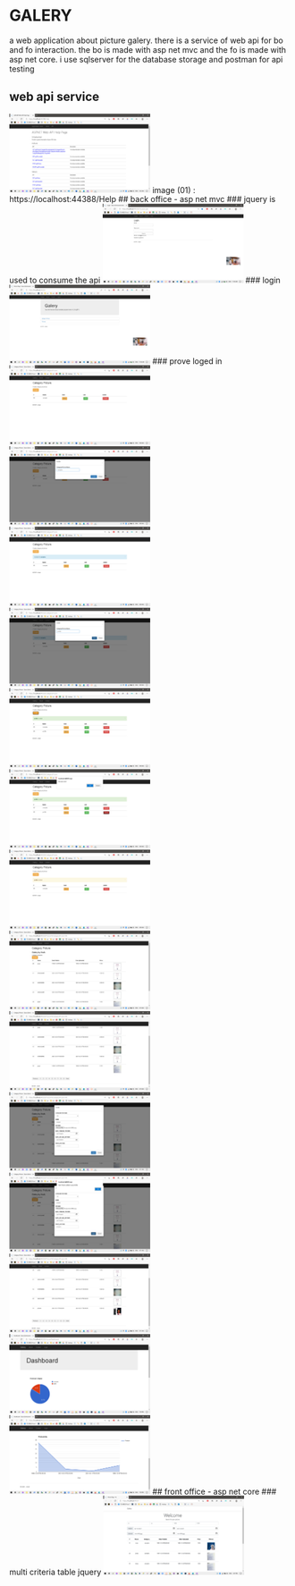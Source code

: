 # GALERY
 a web application about picture galery. there is a service of web api for bo and fo interaction. the bo is made with asp net mvc and the fo is made with asp net core. i use sqlserver for the database storage and postman for api testing
## web api service
<img alt="zulmianah" src="/screenshots/Screenshot%20(234).png" width="50%"/>
 image (01) : https://localhost:44388/Help
## back office - asp net mvc
### jquery is used to consume the api
<img alt="zulmianah" src="/screenshots/Screenshot%20(283).png" width="50%"/>
### login
<img alt="zulmianah" src="/screenshots/Screenshot%20(284).png" width="50%"/>
### prove loged in
<img alt="zulmianah" src="/screenshots/Screenshot%20(235).png" width="50%"/>
<img alt="zulmianah" src="/screenshots/Screenshot%20(236).png" width="50%"/>
<img alt="zulmianah" src="/screenshots/Screenshot%20(237).png" width="50%"/>
<img alt="zulmianah" src="/screenshots/Screenshot%20(238).png" width="50%"/>
<img alt="zulmianah" src="/screenshots/Screenshot%20(239).png" width="50%"/>
<img alt="zulmianah" src="/screenshots/Screenshot%20(240).png" width="50%"/>
<img alt="zulmianah" src="/screenshots/Screenshot%20(241).png" width="50%"/>
<img alt="zulmianah" src="/screenshots/Screenshot%20(242).png" width="50%"/>
<img alt="zulmianah" src="/screenshots/Screenshot%20(244).png" width="50%"/>
<img alt="zulmianah" src="/screenshots/Screenshot%20(246).png" width="50%"/>
<img alt="zulmianah" src="/screenshots/Screenshot%20(247).png" width="50%"/>
<img alt="zulmianah" src="/screenshots/Screenshot%20(248).png" width="50%"/>
<img alt="zulmianah" src="/screenshots/Screenshot%20(285).png" width="50%"/>
<img alt="zulmianah" src="/screenshots/Screenshot%20(286).png" width="50%"/>
## front office - asp net core
### multi criteria table jquery
<img alt="zulmianah" src="/screenshots/Screenshot%20(288).png" width="50%"/>
